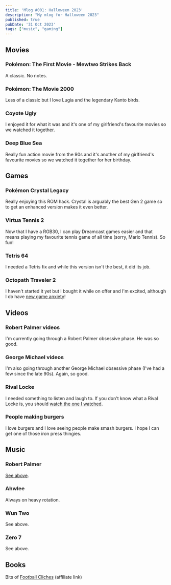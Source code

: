 ```yaml
---
title: 'Mlog #001: Halloween 2023'
description: "My mlog for Halloween 2023"
published: true
pubDate: '31 Oct 2023'
tags: ["music", "gaming"]
---
```


## Movies

### Pokémon: The First Movie - Mewtwo Strikes Back

A classic. No notes.

### Pokémon: The Movie 2000

Less of a classic but I love Lugia and the legendary Kanto birds.

### Coyote Ugly

I enjoyed it for what it was and it's one of my girlfriend's favourite movies so we watched it together.

### Deep Blue Sea

Really fun action movie from the 90s and it's another of my girlfriend's favourite movies so we watched it together for her birthday.

## Games

### Pokémon Crystal Legacy

Really enjoying this ROM hack. Crystal is arguably the best Gen 2 game so to get an enhanced version makes it even better.

### Virtua Tennis 2

Now that I have a RGB30, I can play Dreamcast games easier and that means playing my favourite tennis game of all time (sorry, Mario Tennis). So fun!

### Tetris 64

I needed a Tetris fix and while this version isn't the best, it did its job.

### Octopath Traveler 2

I haven't started it yet but I bought it while on offer and I'm excited, although I do have [new game anxiety](https://www.reddit.com/r/patientgamers/comments/9wrpey/anxiety_about_starting_a_new_game/)!

## Videos

### Robert Palmer videos

I'm currently going through a Robert Palmer obsessive phase. He was so good.

### George Michael videos

I'm also going through another George Michael obsessive phase (I've had a few since the late 90s). Again, so good.

### Rival Locke

I needed something to listen and laugh to. If you don't know what a Rival Locke is, you should [watch the one I watched](https://www.youtube.com/playlist?list=PLAzDHex22XQypi_vE9biMsYXx4eENtINe).

### People making burgers

I love burgers and I love seeing people make smash burgers. I hope I can get one of those iron press thingies.

## Music

### Robert Palmer

[See above](/mlog/mlog-31-10-2023/#robert-palmer-videos).

### Ahwlee

Always on heavy rotation.

### Wun Two

See above.

### Zero 7

See above.

## Books

Bits of [Football Cliches](https://uk.bookshop.org/a/3710/9781472241344) (affiliate link)